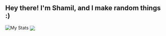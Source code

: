 ## Hey there! I'm Shamil, and I make random things :)

![My Stats](https://github-readme-stats.vercel.app/api?username=shamil-fd&show_icons=true&theme=radical)
<a href="https://dsc.bio/Shamil">
  <img align="center" src="https://github-readme-stats.vercel.app/api/pin/?username=shamil-fd&repo=subredditapi.js.github.io&theme=radical" />
</a>

